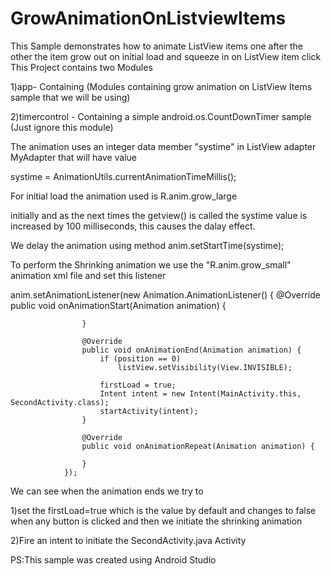 # GrowAnimationOnListviewItems
This Sample demonstrates how to animate ListView items one after the other the item grow out on initial load and squeeze in on ListView item click 
This Project contains two Modules 

1)app- Containing (Modules containing grow animation on ListView Items sample that we will be using)

2)timercontrol - Containing a simple android.os.CountDownTimer sample (Just ignore this module)

The animation uses an integer data member "systime" in ListView adapter MyAdapter that will have value 

systime = AnimationUtils.currentAnimationTimeMillis(); 

For initial load the animation used is R.anim.grow_large

initially and as the next times the getview() is called the systime value is increased by 100 milliseconds, this causes the dalay effect.

We delay the animation using method anim.setStartTime(systime);

To perform the Shrinking animation we use the "R.anim.grow_small" animation xml file and set this listener

anim.setAnimationListener(new Animation.AnimationListener() {
                    @Override
                    public void onAnimationStart(Animation animation) {

                    }

                    @Override
                    public void onAnimationEnd(Animation animation) {
                        if (position == 0)
                            listView.setVisibility(View.INVISIBLE);

                        firstLoad = true;
                        Intent intent = new Intent(MainActivity.this, SecondActivity.class);
                        startActivity(intent);
                    }

                    @Override
                    public void onAnimationRepeat(Animation animation) {

                    }
                });
                
We can see when the animation ends we try to 

1)set the firstLoad=true which is the value by default and changes to false when any  button is clicked and then we initiate the shrinking animation

2)Fire an intent to initiate the SecondActivity.java Activity

PS:This sample was created using Android Studio

